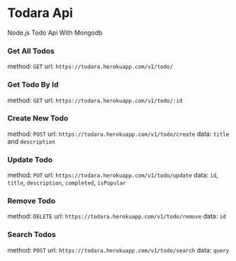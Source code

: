 # Todara Api

Node.js Todo Api With Mongodb

### Get All Todos

method: `GET`
url: `https://todara.herokuapp.com/v1/todo/`

### Get Todo By Id

method: `GET`
url: `https://todara.herokuapp.com/v1/todo/:id`

### Create New Todo

method: `POST`
url: `https://todara.herokuapp.com/v1/todo/create`
data: `title` and `description`

### Update Todo

method: `PUT`
url: `https://todara.herokuapp.com/v1/todo/update`
data: `id`, `title`, `description`, `completed`, `isPopular`

### Remove Todo

method: `DELETE`
url: `https://todara.herokuapp.com/v1/todo/remove`
data: `id`

### Search Todos

method: `POST`
url: `https://todara.herokuapp.com/v1/todo/search`
data: `query`
